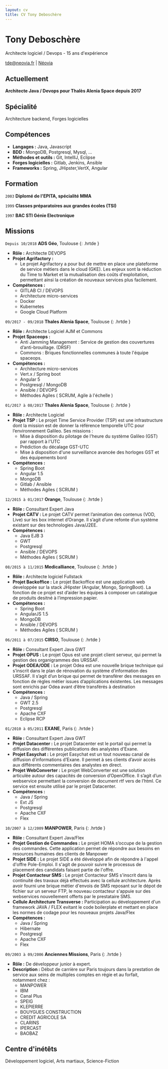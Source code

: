 ```yaml
---
layout: cv
title: CV Tony Deboschère
---
```

# Tony Deboschère
Architecte logiciel / Devops - 15 ans d'expérience


<div id="webaddress">
<a href="mailto:tde@neovia.fr">tde@neovia.fr</a>
| <a href="http://www.neovia.fr">Néovia</a>
</div>


## Actuellement

__Architecte Java / Devops pour Thalès Alenia Space depuis 2017__

## Spécialité

Architecture backend, Forges logicielles 

## Compétences

* __Langages :__ Java, Javascript
* __BDD :__ MongoDB, Postgresql, Mysql, ...
* __Méthodes et outils :__ Git, IntellIJ, Eclipse
* __Forges logicielles :__ Gitlab, Jenkins, Ansible
* __Frameworks :__ Spring, JHipster,VertX, Angular

## Formation

`2003`
__Diplomé de l'EPITA, spécialité MMA__

`1999`
__Classes préparatoires aux grandes écoles (TSI)__

`1997`
__BAC STI Génie Electronique__


## Missions

`Depuis 10/2018`
__ADS Géo__, Toulouse
{: .hrtde }
- __Rôle :__ Architecte DEVOPS
- __Projet Agrifactory :__
  - Le projet Agrifactory a pour but de mettre en place une plateforme de service métiers dans le cloud (GKE). Les enjeux sont la réduction du Time to Market et la mutualisation des coûts d'exploitation, permettant ainsi la création de nouveaux services plus facilement.
- __Compétences :__ 
  - GITLAB CI / DEVOPS
  - Architecture micro-services
  - Docker
  - Kubernetes
  - Google Cloud Platform
  
`09/2017 - 09/2018`
__Thales Alenia Space__, Toulouse
{: .hrtde }
- __Rôle :__ Architecte Logiciel AJM et Commons
- __Projet Spaceops :__
  - Anti Jamming Management : Service de gestion des couvertures d’anti-brouillage. (DRSF)
  - Commons : Briques fonctionnelles communes à toute l'équipe spaceops.
- __Compétences :__ 
  - Architecture micro-services
  - Vert.x / Spring boot
  - Angular 5
  - Postgresql / MongoDB
  - Ansible / DEVOPS
  - Méthodes Agiles ( SCRUM, Agile à l'échelle ) 

`01/2017 à 08/2017`
__Thales Alenia Space__, Toulouse
{: .hrtde }
- __Rôle :__ Architecte Logiciel 
- __Projet TSP :__ Le projet Time Service Provider (TSP) est une infrastructure dont la mission est de donner la référence temporelle UTC pour l’environnement Galileo. Ses missions : 
  - Mise à disposition du pilotage de l'heure du système Galileo (GST) par rapport à l'UTC
  - Prédiction du décalage GST-UTC
  - Mise à disposition d'une surveillance avancée des horloges GST et des équipements bord
- __Compétences :__ 
  - Spring Boot 
  - Angular 1.5
  - MongoDB
  - Gitlab / Ansible
  - Méthodes Agiles ( SCRUM ) 


`12/2015 à 01/2017`
__Orange__, Toulouse
{: .hrtde }
- __Rôle :__ Consultant Expert Java 
- __Projet CATV :__ Le projet CATV permet l’animation des contenus (VOD, Live) sur les box internet d’Orange.
Il s’agit d’une refonte d’un système existant sur des technologies Java/J2EE.
- __Compétences :__ 
  - Java EJB 3
  - GWT
  - Postgresql
  - Ansible / DEVOPS
  - Méthodes Agiles ( SCRUM ) 

`08/2015 à 11/2015`
__Medicalliance__, Toulouse
{: .hrtde }
- __Rôle :__ Architecte logiciel Fullstack 
- __Projet Backoffice :__ Le projet Backoffice est une application web developpée sur la stack JHipster (Angular, Mongo, SpringBoot).
La fonction de ce projet est d’aider les équipes à composer un catalogue de produits desitné à l’impression papier.
- __Compétences :__ 
  - Spring Boot
  - AngularJS 1.5
  - MongoDB
  - Ansible / DEVOPS
  - Méthodes Agiles ( SCRUM )

`06/2011 à 07/2015`
__CIRSO__, Toulouse
{: .hrtde }
- __Rôle :__ Consultant Expert Java GWT
- __Projet OPUS :__  Le projet Opus est une projet client serveur, qui permet la gestion des organigrammes des URSSAF.
- __Projet ODEA/ODE :__ Le projet Odea est une nouvelle brique technique qui s’inscrit dans le plan de rénovation du système d’information des URSSAF. Il s’agit d’un brique qui permet de transférer des messages en fonction de règles métier issues d’applications éxistentes.
  Les messages sont enrichis par Odea avant d’être transférés à destination
- __Compétences :__ 
  - Java / Spring
  - GWT 2.5
  - Postgresql
  - Apache CXF
  - Eclipse RCP 
  
`01/2010 à 05/2011`
__EXANE__, Paris
{: .hrtde }
- __Rôle :__ Consultant Expert Java GWT
- __Projet Datacenter :__ Le projet Datacenter est le portail qui permet la diffusion des différentes publications des analystes d'Exane.
- __Projet Easychat :__ Le projet Easychat est un tout nouveau canal de diffusion d’informations d’Exane. Il permet à ses clients d’avoir accès aux différents commentaires des analystes en direct.
- __Projet WebConverter :__ Le  projet WebConverter est une solution articulée autour des capacités de conversion d’OpenOffice. Il s’agit d’un webservice permettant la conversion de document rtf vers de l’html. Ce service est ensuite utilisé par le projet Datacenter.
- __Compétences :__ 
  - Java / Spring
  - Ext JS
  - Postgresql
  - Apache CXF  
  - Flex

`10/2007 à 12/2009`
__MANPOWER__, Paris
{: .hrtde }
- __Rôle :__ Consultant Expert Java/Flex
- __Projet Gestion de Commandes :__ Le projet HOMA s’occupe de la gestion des commandes. Cette application permet de répondre aux besoins en resources humaines des clients de Manpower
- __Projet SIDE :__ Le projet SIDE a été développé afin de répondre à l'appel d'offre Pole-Emploi. Il s'agit de pouvoir suivre le processus de placement des candidats faisant partie de l'offre.
- __Projet Contacteur SMS :__ Le projet Contacteur SMS s'inscrit dans la continuité des travaux déjà effectués avec la cellule architecture. Après avoir fourni une brique métier d'envois de SMS reposant sur le dépot de fichier sur un serveur FTP, le nouveau contacteur s'appuie sur des webservices nouvellement offerts par le prestataire SMS.
- __Cellule Architecture Transverse :__ Participation au développement d'un framework JAVA / FLEX evitant le code boilerplate et mettant en place les normes de codage pour les nouveaux projets Java/Flex
- __Compétences :__ 
  - Java / Spring
  - Hibernate
  - Postgresql
  - Apache CXF  
  - Flex

`09/2003 à 09/2006`
__Anciennes Missions__, Paris
{: .hrtde }
- __Rôle :__ De développeur junior à expert.
- __Description :__ Début de carrière sur Paris toujours dans la prestation de service aux seins de multiples comptes en régie et au forfait, notamment chez :
  - MANPOWER
  - IBM
  - Canal Plus
  - SPEIG
  - KLEPIERRE
  - BOUYGUES CONSTRUCTION
  - CREDIT AGRICOLE SA
  - CLARINS
  - IPERCAST
  - BAOBAZ 

## Centre d'inétêts

Développement logiciel, Arts martiaux, Science-Fiction

<!-- ### Footer

Dernière mise à jour : 14/09/2018

-->


